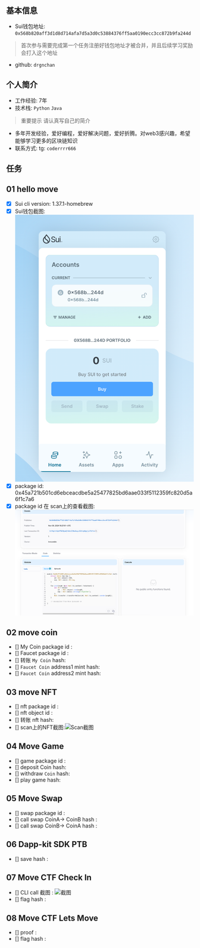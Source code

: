 ## 基本信息
- Sui钱包地址: `0x568b820aff3d1d8d714afa7d5a3d0c53884376ff5aa0190ecc3cc872b9fa244d`
> 首次参与需要完成第一个任务注册好钱包地址才被合并，并且后续学习奖励会打入这个地址
- github: `drgnchan`

## 个人简介
- 工作经验: 7年
- 技术栈: `Python` `Java`
> 重要提示 请认真写自己的简介
- 多年开发经验，爱好编程，爱好解决问题，爱好折腾。对web3感兴趣，希望能够学习更多的区块链知识
- 联系方式: tg: `coderrrr666` 

## 任务

##   01 hello move  
- [x] Sui cli version: 1.37.1-homebrew
- [x] Sui钱包截图: ![Sui钱包截图](./co-learn-2411/images/sui-wallet.png)
- [x] package id: 0x45a721b501cd6ebceacdbe5a25477825bd6aae033f5112359fc820d5a6f1c7a6
- [x] package id 在 scan上的查看截图:![Scan截图](./co-learn-2411/images/package_view.png)

##   02 move coin
- [] My Coin package id : 
- [] Faucet package id : 
- [] 转账 `My Coin` hash:
- [] `Faucet Coin` address1 mint hash:
- [] `Faucet Coin` address2 mint hash:

##   03 move NFT
- [] nft package id :
- [] nft object id : 
- [] 转账 nft  hash:
- [] scan上的NFT截图:![Scan截图](./images/你的图片地址)

##   04 Move Game
- [] game package id :
- [] deposit Coin hash:
- [] withdraw `Coin` hash:
- [] play game hash:

##   05 Move Swap
- [] swap package id :
- [] call swap CoinA-> CoinB  hash :
- [] call swap CoinB-> CoinA  hash :

##   06 Dapp-kit SDK PTB
- [] save hash :

##   07 Move CTF Check In
- [] CLI call 截图 : ![截图](./images/你的图片地址)
- [] flag hash :

##   08 Move CTF Lets Move
- [] proof : 
- [] flag hash :
